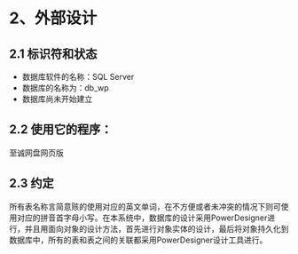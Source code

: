 # 2、外部设计
## 2.1 标识符和状态
* 数据库软件的名称：SQL Server
* 数据库的名称为：db_wp
* 数据库尚未开始建立
## 2.2 使用它的程序：
至诚网盘网页版
## 2.3 约定
所有表名称言简意赅的使用对应的英文单词，在不方便或者未冲突的情况下则可使用对应的拼音首字母小写。在本系统中，数据库的设计采用PowerDesigner进行，并且用面向对象的设计方法，首先进行对象实体的设计，最后将对象持久化到数据库中，所有的表和表之间的关联都采用PowerDesigner设计工具进行。
